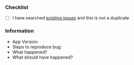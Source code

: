 ### Checklist

- [ ] I have searched [existing issues](https://github.com/unnamedd/swift-evolution/issues) and this is not a duplicate

### Information

- App Version:
- Steps to reproduce bug:
- What happened?
- What should have happened?
